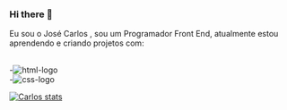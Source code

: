 ### Hi there 👋

Eu sou o José Carlos , sou um Programador Front End, atualmente estou aprendendo e criando projetos com:
<br><br>

 -<img src="https://img.shields.io/badge/HTML5-E34F26?style=for-the-badge&logo=html5&logoColor=white" alt="html-logo" /><br>
 -<img src="https://img.shields.io/badge/CSS3-1572B6?style=for-the-badge&logo=css3&logoColor=white" alt="css-logo" />


[![Carlos stats](https://github-readme-stats.vercel.app/api?username=carloscruzcunha)](https://github.com/anuraghazra/github-readme-stats)





